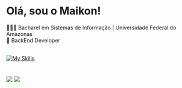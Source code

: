 # Olá, sou o Maikon!
🧑🏽‍💻 Bacharel em Sistemas de Informação | Universidade Federal do Amazonas <br>
👀 BackEnd Developer
<br><br>

[![My Skills](https://skillicons.dev/icons?i=nodejs,js,typescript,git,docker,mysql,mongodb,postgres,react)](https://skillicons.dev)

#
<div>
<a href = "mailto:maikonsm7@gmail.com"><img loading="lazy" src="https://img.shields.io/badge/Gmail-D14836?style=for-the-badge&logo=gmail&logoColor=white" target="_blank"></a>
<a href="https://www.linkedin.com/in/maikon-monteiro" target="_blank"><img loading="lazy" src="https://img.shields.io/badge/-LinkedIn-%230077B5?style=for-the-badge&logo=linkedin&logoColor=white" target="_blank"></a>   
</div>
          
          
          
          
          
